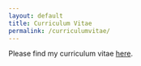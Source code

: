 ```yaml
---
layout: default
title: Curriculum Vitae
permalink: /curriculumvitae/
---
```


Please find my curriculum vitae <a href="https://jwgsim.github.io/markdown.cv/">here</a>.

